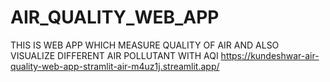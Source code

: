 # AIR_QUALITY_WEB_APP
THIS IS WEB APP WHICH MEASURE QUALITY OF AIR AND ALSO VISUALIZE DIFFERENT AIR POLLUTANT WITH AQI
https://kundeshwar-air-quality-web-app-stramlit-air-m4uz1j.streamlit.app/
